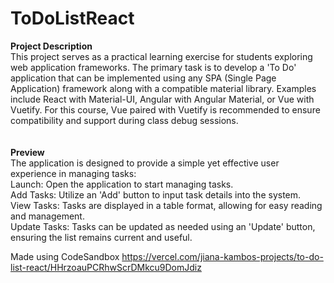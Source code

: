 # ToDoListReact

**Project Description**
<br>
This project serves as a practical learning exercise for students exploring web application frameworks. The primary task is to develop a 'To Do' application that can be implemented using any SPA (Single Page Application) framework along with a compatible material library. Examples include React with Material-UI, Angular with Angular Material, or Vue with Vuetify. For this course, Vue paired with Vuetify is recommended to ensure compatibility and support during class debug sessions.
<br>
<br>
<br>
**Preview**<br>
The application is designed to provide a simple yet effective user experience in managing tasks:
<br>
Launch: Open the application to start managing tasks.
<br>
Add Tasks: Utilize an 'Add' button to input task details into the system.
<br>
View Tasks: Tasks are displayed in a table format, allowing for easy reading and management.
<br>
Update Tasks: Tasks can be updated as needed using an 'Update' button, ensuring the list remains current and useful.
<br>




Made using CodeSandbox
https://vercel.com/jiana-kambos-projects/to-do-list-react/HHrzoauPCRhwScrDMkcu9DomJdiz
